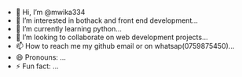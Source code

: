 - 👋 Hi, I’m @mwika334
- 👀 I’m interested in bothack and front end development...
- 🌱 I’m currently learning python...
- 💞️ I’m looking to collaborate on web development projects...
- 📫 How to reach me my github email or on whatsap(0759875450)...
- 😄 Pronouns: ...
- ⚡ Fun fact: ...

<!---
mwika334/mwika334 is a ✨ special ✨ repository because its `README.md` (this file) appears on your GitHub profile.
You can click the Preview link to take a look at your changes.
--->
